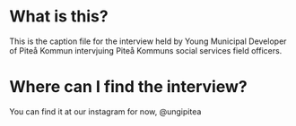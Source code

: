 # What is this?

This is the caption file for the interview held by Young Municipal Developer of Piteå Kommun intervjuing Piteå Kommuns social services field officers.

# Where can I find the interview?

You can find it at our instagram for now, @ungipitea
